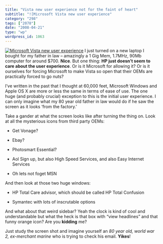 ```yaml
---
title: "Vista new user experience not for the faint of heart"
subtitle: "![Microsoft Vista new user experience"
category: "298"
tags: ["2078"]
date: "2008-04-21"
type: "wp"
wordpress_id: 1063
---
```

[![Microsoft Vista new user experience](https://i0.wp.com/s3.media.squarespace.com/production/1075723/12829350/wp-content/uploads/2007/07/vista-first-light.thumbnail.jpg?w=584)](https://i0.wp.com/s3.media.squarespace.com/production/1075723/12829350/wp-content/uploads/2007/07/vista-first-light.jpg) I just turned on a new laptop I bought for my father in law – amazingly a 1 Gig Mem, 1.7MHz, 90Mb computer for around $700. **Nice**.
But one thing: **HP just doesn’t seem to care about the user experience**. Or is it Microsoft for allowing it? Or is it ourselves for forcing Microsoft to make Vista so open that their OEMs are practically forced to go nuts?

I’ve written in the past that I thought at 60,000 feet, Microsoft Windows and Apple OS X are more or less the same in terms of ease of use. The one huge (and probably crucial) exception to this is the initial user experience. I can only imagine what my 80 year old father in law would do if he saw the screen as it looks ‘from the factory.’

Take a gander at what the screen looks like after turning the thing on. Look at all the mysterious icons from third party OEMs:

- Get Vonage?

- Ebay?

- Photosmart Essential?

- Aol Sign up, but also High Speed Services, and also Easy Internet Services

- Oh lets not foget MSN

And then look at those two huge windows:

- HP Total Care advisor, which should be called HP Total Confusion

- Symantec with lots of inscrutable options

And what about that weird sidebar? Yeah the clock is kind of cool and understandable but what the heck is that box with “view headlines” and that funny orange icon? Are you **kidding** me?

Just study the screen shot and imagine yourself an *80 year old, world war 2, ex-merchant marine* who is trying to check his email. **Yikes**!